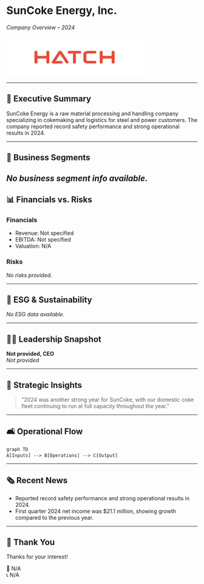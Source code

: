  
<!-- .slide: data-background-color='#0e2f44' style='color: white' -->
# SunCoke Energy, Inc.
_Company Overview – 2024_
<img src="img/logo.png" style="height: 100px; margin-top: 20px;">
        
---

 
## 🚀 Executive Summary

SunCoke Energy is a raw material processing and handling company specializing in cokemaking and logistics for steel and power customers. The company reported record safety performance and strong operational results in 2024.
        
---

## 🧱 Business Segments

_No business segment info available._
---

 
<!-- .slide: data-layout='2x' -->
## 📊 Financials vs. Risks

### Financials
- Revenue: Not specified
- EBITDA: Not specified
- Valuation: N/A

### Risks
_No risks provided._
        
---

 
## 🌱 ESG & Sustainability

_No ESG data available._
        
---

 
## 🧑‍💼 Leadership Snapshot

**Not provided, CEO**  
_Not provided_
        
---

## 💬 Strategic Insights

> "2024 was another strong year for SunCoke, with our domestic coke fleet continuing to run at full capacity throughout the year."


---

 
## 🛋️ Operational Flow

```mermaid
graph TD
A[Inputs] --> B[Operations] --> C[Output]
```
        
---

## 🗞️ Recent News

- Reported record safety performance and strong operational results in 2024.
- First quarter 2024 net income was $21.1 million, showing growth compared to the previous year.

---

 
## 🙏 Thank You

Thanks for your interest!

📧 N/A  
📞 N/A
        